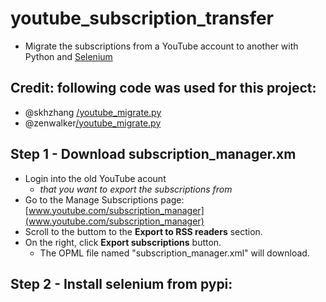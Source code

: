 # youtube_subscription_transfer
* Migrate the subscriptions from a YouTube account to another with Python and [Selenium](https://www.selenium.dev/selenium-ide/)


## Credit: following code was used for this project:
* @skhzhang [/youtube_migrate.py](https://gist.github.com/skhzhang/e12195917db5f6bf8c3e6b02cd6a4af2)
* @zenwalker[/youtube_migrate.py](https://gist.github.com/zenwalker/0037fff3be1fbdb889bb)


## Step 1 - Download subscription_manager.xm
* Login into the old YouTube acount
  * *that you want to export the subscriptions from*
* Go to the Manage Subscriptions page: [www.youtube.com/subscription_manager](www.youtube.com/subscription_manager)
* Scroll to the buttom to the **Export to RSS readers** section.
* On the right, click **Export subscriptions** button.
  * The OPML file named "subscription_manager.xml" will download.

## Step 2 - Install selenium from pypi:
